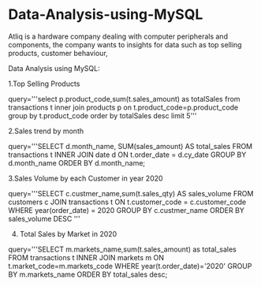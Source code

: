 # Data-Analysis-using-MySQL

Atliq is a hardware company dealing with computer peripherals and components, the company wants to insights for data such as top selling products, customer behaviour, 


Data Analysis using MySQL:

1.Top Selling Products  

query='''select p.product_code,sum(t.sales_amount) as totalSales from
transactions t
inner join products p on t.product_code=p.product_code
group by t.product_code 
order by totalSales desc
limit 5'''

2.Sales trend by month

query='''SELECT d.month_name, SUM(sales_amount) AS total_sales
FROM transactions t
INNER JOIN date d ON t.order_date = d.cy_date 
GROUP BY d.month_name
ORDER BY d.month_name;

3.Sales Volume by each Customer in year 2020

query='''SELECT c.custmer_name,sum(t.sales_qty) AS sales_volume
FROM customers c
JOIN transactions t
ON t.customer_code = c.customer_code
WHERE year(order_date) = 2020
GROUP BY c.custmer_name
ORDER BY sales_volume DESC
'''

4. Total Sales by Market in 2020

query='''SELECT m.markets_name,sum(t.sales_amount) as total_sales FROM
transactions t 
INNER JOIN markets m ON t.market_code=m.markets_code
WHERE year(t.order_date)='2020'
GROUP BY m.markets_name
ORDER BY total_sales desc;

